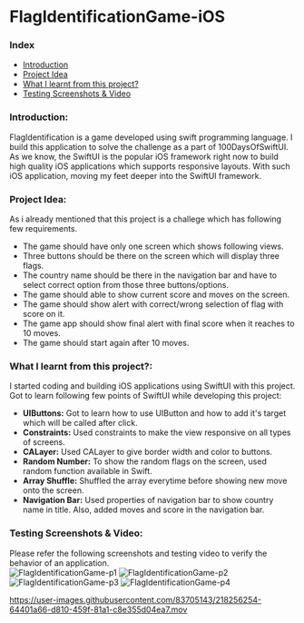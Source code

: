 # FlagIdentificationGame-iOS

### Index
* [Introduction](#intro)
* [Project Idea](#projIdea)
* [What I learnt from this project?](#outcome)
* [Testing Screenshots & Video](#testing)


<a id=intro>

### Introduction:
FlagIdentification is a game developed using swift programming language.
I build this application to solve the challenge as a part of 100DaysOfSwiftUI.
As we know, the SwiftUI is the popular iOS framework right now to build high quality iOS applications which supports responsive layouts.
With such iOS application, moving my feet deeper into the SwiftUI framework.


<a id=projIdea>

### Project Idea:
As i already mentioned that this project is a challege which has following few requirements.

- The game should have only one screen which shows following views.
- Three buttons should be there on the screen which will display three flags.
- The country name should be there in the navigation bar and have to select correct option from those three buttons/options.
- The game should able to show current score and moves on the screen.
- The game should show alert with correct/wrong selection of flag with score on it.
- The game app should show final alert with final score when it reaches to 10 moves.
- The game should start again after 10 moves.

<a id=outcome>

### What I learnt from this project?:
I started coding and building iOS applications using SwiftUI with this project. Got to learn following few points of SwiftUI while developing this project:
- **UIButtons:** Got to learn how to use UIButton and how to add it's target which will be called after click.
- **Constraints:** Used constraints to make the view responsive on all types of screens.
- **CALayer:** Used CALayer to give border width and color to buttons.
- **Random Number:** To show the random flags on the screen, used random function available in Swift.
- **Array Shuffle:** Shuffled the array everytime before showing new move onto the screen.
- **Navigation Bar:** Used properties of navigation bar to show country name in title. Also, added moves and score in the navigation bar.

<a id=testing>

### Testing Screenshots & Video:
Please refer the following screenshots and testing video to verify the behavior of an application. <br />
![FlagIdentificationGame-p1](https://user-images.githubusercontent.com/83705143/218256246-d75ee596-9b2d-4ac6-965b-87fc6ebbea24.png)
![FlagIdentificationGame-p2](https://user-images.githubusercontent.com/83705143/218256249-e301d253-b905-42b3-933a-37ed8f3f1957.png)
![FlagIdentificationGame-p3](https://user-images.githubusercontent.com/83705143/218256252-6b097592-c819-4313-8a7e-016bfacec7de.png)
![FlagIdentificationGame-p4](https://user-images.githubusercontent.com/83705143/218256253-fa513330-b92d-4c17-ae42-8d53f18853b4.png)

https://user-images.githubusercontent.com/83705143/218256254-64401a66-d810-459f-81a1-c8e355d04ea7.mov
